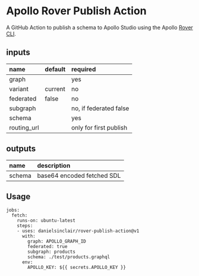 # Apollo Rover Publish Action

A GitHub Action to publish a schema to Apollo Studio using the Apollo [Rover CLI](https://www.apollographql.com/docs/rover/).

## inputs
| name        | default | required               |
| :---------- | :------ | :--------------------- |
| graph       |         | yes                    |
| variant     | current | no                     |
| federated   | false   | no                     |
| subgraph    |         | no, if federated false |
| schema      |         | yes                    |
| routing_url |         | only for first publish |

## outputs
| name   | description                |
| :----- | :------------------------- |
| schema | base64 encoded fetched SDL |

## Usage
```
jobs:
  fetch:
    runs-on: ubuntu-latest
    steps:
    - uses: danielsinclair/rover-publish-action@v1
      with:
        graph: APOLLO_GRAPH_ID
        federated: true
        subgraph: products
        schema: ./test/products.graphql
      env:
        APOLLO_KEY: ${{ secrets.APOLLO_KEY }}
```